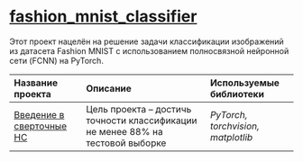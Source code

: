 # [fashion_mnist_classifier](https://github.com/pzuboff/fashion_mnist_classifier/blob/main/)<br/>
Этот проект нацелён на решение задачи классификации изображений из датасета Fashion MNIST с использованием полносвязной нейронной сети (FCNN) на PyTorch.


| Название проекта | Описание | Используемые библиотеки | 
| :---------------------- | :---------------------- | :---------------------- |
| [Введение в сверточные НС](https://github.com/pzuboff/fashion_mnist_classifier/blob/main/fashion_mnist_classifier.ipynb) |  Цель проекта – достичь точности классификации не менее 88% на тестовой выборке | *PyTorch, torchvision, matplotlib* |